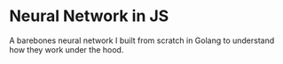 # Neural Network in JS
A barebones neural network I built from scratch in Golang to understand how they work under the hood.
